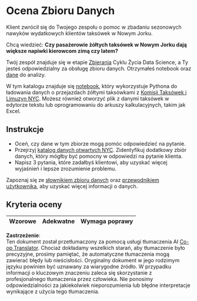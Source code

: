 <!--
CO_OP_TRANSLATOR_METADATA:
{
  "original_hash": "564445c39ad29a491abcb9356fc4d47d",
  "translation_date": "2025-08-24T22:17:34+00:00",
  "source_file": "4-Data-Science-Lifecycle/14-Introduction/assignment.md",
  "language_code": "pl"
}
-->
# Ocena Zbioru Danych

Klient zwrócił się do Twojego zespołu o pomoc w zbadaniu sezonowych nawyków wydatkowych klientów taksówek w Nowym Jorku.

Chcą wiedzieć: **Czy pasażerowie żółtych taksówek w Nowym Jorku dają większe napiwki kierowcom zimą czy latem?**

Twój zespół znajduje się w etapie [Zbierania](Readme.md#Capturing) Cyklu Życia Data Science, a Ty jesteś odpowiedzialny za obsługę zbioru danych. Otrzymałeś notebook oraz [dane](../../../../data/taxi.csv) do analizy.

W tym katalogu znajduje się [notebook](../../../../4-Data-Science-Lifecycle/14-Introduction/notebook.ipynb), który wykorzystuje Pythona do ładowania danych o przejazdach żółtymi taksówkami z [Komisji Taksówek i Limuzyn NYC](https://docs.microsoft.com/en-us/azure/open-datasets/dataset-taxi-yellow?tabs=azureml-opendatasets). 
Możesz również otworzyć plik z danymi taksówek w edytorze tekstu lub oprogramowaniu do arkuszy kalkulacyjnych, takim jak Excel.

## Instrukcje

- Oceń, czy dane w tym zbiorze mogą pomóc odpowiedzieć na pytanie.
- Przejrzyj [katalog danych otwartych NYC](https://data.cityofnewyork.us/browse?sortBy=most_accessed&utf8=%E2%9C%93). Zidentyfikuj dodatkowy zbiór danych, który mógłby być pomocny w odpowiedzi na pytanie klienta.
- Napisz 3 pytania, które zadałbyś klientowi, aby uzyskać więcej wyjaśnień i lepsze zrozumienie problemu.

Zapoznaj się ze [słownikiem zbioru danych](https://www1.nyc.gov/assets/tlc/downloads/pdf/data_dictionary_trip_records_yellow.pdf) oraz [przewodnikiem użytkownika](https://www1.nyc.gov/assets/tlc/downloads/pdf/trip_record_user_guide.pdf), aby uzyskać więcej informacji o danych.

## Kryteria oceny

Wzorowe | Adekwatne | Wymaga poprawy
--- | --- | ---

**Zastrzeżenie**:  
Ten dokument został przetłumaczony za pomocą usługi tłumaczenia AI [Co-op Translator](https://github.com/Azure/co-op-translator). Chociaż dokładamy wszelkich starań, aby tłumaczenie było precyzyjne, prosimy pamiętać, że automatyczne tłumaczenia mogą zawierać błędy lub nieścisłości. Oryginalny dokument w jego rodzimym języku powinien być uznawany za wiarygodne źródło. W przypadku informacji o kluczowym znaczeniu zaleca się skorzystanie z profesjonalnego tłumaczenia przez człowieka. Nie ponosimy odpowiedzialności za jakiekolwiek nieporozumienia lub błędne interpretacje wynikające z użycia tego tłumaczenia.